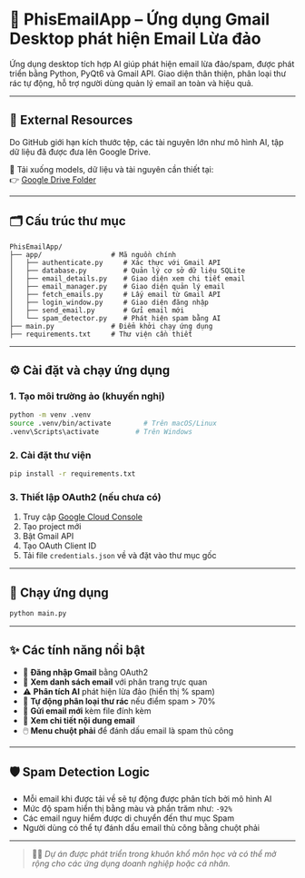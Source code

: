 # 📧 PhisEmailApp – Ứng dụng Gmail Desktop phát hiện Email Lừa đảo

Ứng dụng desktop tích hợp AI giúp phát hiện email lừa đảo/spam, được phát triển bằng Python, PyQt6 và Gmail API. Giao diện thân thiện, phân loại thư rác tự động, hỗ trợ người dùng quản lý email an toàn và hiệu quả.

---

## 📂 External Resources

Do GitHub giới hạn kích thước tệp, các tài nguyên lớn như mô hình AI, tập dữ liệu đã được đưa lên Google Drive.

📁 Tải xuống models, dữ liệu và tài nguyên cần thiết tại:  
👉 [Google Drive Folder](https://drive.google.com/drive/folders/1ppJQCwVjqp30vEEyhFZiT18tp6SEzEKg?usp=sharing)

---

## 🗂️ Cấu trúc thư mục

```
PhisEmailApp/
├── app/                 # Mã nguồn chính
│   ├── authenticate.py     # Xác thực với Gmail API
│   ├── database.py         # Quản lý cơ sở dữ liệu SQLite
│   ├── email_details.py    # Giao diện xem chi tiết email
│   ├── email_manager.py    # Giao diện quản lý email
│   ├── fetch_emails.py     # Lấy email từ Gmail API
│   ├── login_window.py     # Giao diện đăng nhập
│   ├── send_email.py       # Gửi email mới
│   └── spam_detector.py    # Phát hiện spam bằng AI
├── main.py              # Điểm khởi chạy ứng dụng
├── requirements.txt     # Thư viện cần thiết
```

---

## ⚙️ Cài đặt và chạy ứng dụng

### 1. Tạo môi trường ảo (khuyến nghị)

```bash
python -m venv .venv
source .venv/bin/activate        # Trên macOS/Linux
.venv\Scripts\activate         # Trên Windows
```

### 2. Cài đặt thư viện

```bash
pip install -r requirements.txt
```

### 3. Thiết lập OAuth2 (nếu chưa có)

1. Truy cập [Google Cloud Console](https://console.cloud.google.com/)
2. Tạo project mới
3. Bật Gmail API
4. Tạo OAuth Client ID
5. Tải file `credentials.json` về và đặt vào thư mục gốc

---

## 🚀 Chạy ứng dụng

```bash
python main.py
```

---

## ✨ Các tính năng nổi bật

- 🔐 **Đăng nhập Gmail** bằng OAuth2
- 📩 **Xem danh sách email** với phân trang trực quan
- ⚠️ **Phân tích AI** phát hiện lừa đảo (hiển thị % spam)
- 🧠 **Tự động phân loại thư rác** nếu điểm spam > 70%
- 📨 **Gửi email mới** kèm file đính kèm
- 📑 **Xem chi tiết nội dung email**
- 🖱️ **Menu chuột phải** để đánh dấu email là spam thủ công

---

## 🛡️ Spam Detection Logic

- Mỗi email khi được tải về sẽ tự động được phân tích bởi mô hình AI
- Mức độ spam hiển thị bằng màu và phần trăm như: `-92%`
- Các email nguy hiểm được di chuyển đến thư mục Spam
- Người dùng có thể tự đánh dấu email thủ công bằng chuột phải

---

> 👨‍💻 *Dự án được phát triển trong khuôn khổ môn học và có thể mở rộng cho các ứng dụng doanh nghiệp hoặc cá nhân.*
